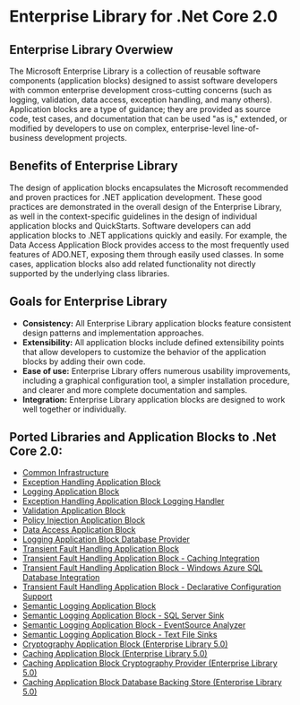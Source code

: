 # Enterprise Library for .Net Core 2.0

## Enterprise Library Overwiew

The Microsoft Enterprise Library is a collection of reusable software components (application blocks) designed to assist software developers with common enterprise development cross-cutting concerns (such as logging, validation, data access, exception handling, and many others). Application blocks are a type of guidance; they are provided as source code, test cases, and documentation that can be used "as is," extended, or modified by developers to use on complex, enterprise-level line-of-business development projects.

## Benefits of Enterprise Library

The design of application blocks encapsulates the Microsoft recommended and proven practices for .NET application development. These good practices are demonstrated in the overall design of the Enterprise Library, as well in the context-specific guidelines in the design of individual application blocks and QuickStarts. Software developers can add application blocks to .NET applications quickly and easily. For example, the Data Access Application Block provides access to the most frequently used features of ADO.NET, exposing them through easily used classes. In some cases, application blocks also add related functionality not directly supported by the underlying class libraries.

## Goals for Enterprise Library


* **Consistency:** All Enterprise Library application blocks feature consistent design patterns and implementation approaches.
* **Extensibility:** All application blocks include defined extensibility points that allow developers to customize the behavior of the application blocks by adding their own code.
* **Ease of use:** Enterprise Library offers numerous usability improvements, including a graphical configuration tool, a simpler installation procedure, and clearer and more complete documentation and samples.
* **Integration:** Enterprise Library application blocks are designed to work well together or individually.

## Ported Libraries and Application Blocks to .Net Core 2.0:

* [Common Infrastructure](https://www.nuget.org/packages/EnterpriseLibrary.Common.NetCore/)
* [Exception Handling Application Block](https://www.nuget.org/packages/EnterpriseLibrary.ExceptionHandling.NetCore/)
* [Logging Application Block](https://www.nuget.org/packages/EnterpriseLibrary.Logging.NetCore/)
* [Exception Handling Application Block Logging Handler](https://www.nuget.org/packages/EnterpriseLibrary.ExceptionHandling.Logging.NetCore/)
* [Validation Application Block](https://www.nuget.org/packages/EnterpriseLibrary.Validation.NetCore/)
* [Policy Injection Application Block](https://www.nuget.org/packages/EnterpriseLibrary.Logging.Database)
* [Data Access Application Block](https://www.nuget.org/packages/EnterpriseLibrary.Data.NetCore/)
* [Logging Application Block Database Provider](https://www.nuget.org/packages/EnterpriseLibrary.Logging.Database.NetCore/)
* [Transient Fault Handling Application Block](https://www.nuget.org/packages/EnterpriseLibrary.TransientFaultHandling.NetCore/)
* [Transient Fault Handling Application Block - Caching Integration](https://www.nuget.org/packages/EnterpriseLibrary.TransientFaultHandling.Caching.NetCore/)
* [Transient Fault Handling Application Block - Windows Azure SQL Database Integration](https://www.nuget.org/packages/EnterpriseLibrary.TransientFaultHandling.Data.NetCore/)
* [Transient Fault Handling Application Block - Declarative Configuration Support](https://www.nuget.org/packages/EnterpriseLibrary.TransientFaultHandling.Configuration.NetCore/)
* [Semantic Logging Application Block](https://www.nuget.org/packages/EnterpriseLibrary.SemanticLogging.NetCore/)
* [Semantic Logging Application Block - SQL Server Sink](https://www.nuget.org/packages/EnterpriseLibrary.SemanticLogging.Database.NetCore/)
* [Semantic Logging Application Block - EventSource Analyzer](https://www.nuget.org/packages/EnterpriseLibrary.SemanticLogging.EventSourceAnalyzer.NetCore/)
* [Semantic Logging Application Block - Text File Sinks](https://www.nuget.org/packages/EnterpriseLibrary.SemanticLogging.TextFile.NetCore/)
* [Cryptography Application Block (Enterprise Library 5.0)](https://www.nuget.org/packages/EnterpriseLibrary.Security.Cryptography/)
* [Caching Application Block (Enterprise Library 5.0)](https://www.nuget.org/packages/EnterpriseLibrary.Caching.NetCore/)
* [Caching Application Block Cryptography Provider (Enterprise Library 5.0)](https://www.nuget.org/packages/EnterpriseLibrary.Caching.Cryptography/)
* [Caching Application Block Database Backing Store (Enterprise Library 5.0)](https://www.nuget.org/packages/EnterpriseLibrary.Caching.Database.NetCore/)
